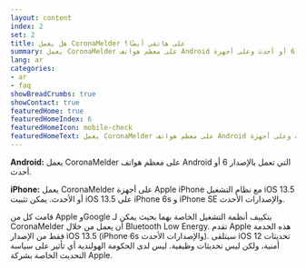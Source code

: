 ```yaml
---
layout: content
index: 2
set: 2
title: هل يعمل CoronaMelder على هاتفي أيضًا؟
summary: يعمل CoronaMelder على معظم هواتف Android مع الإصدار 6 أو أحدث وعلى أجهزة iPhone التي تعمل بنظام iOS 13.5 أو أحدث
lang: ar
categories:
- ar
- faq
showBreadCrumbs: true
showContact: true
featuredHome: true
featuredHomeIndex: 6
featuredHomeIcon: mobile-check
featuredHomeText: يعمل CoronaMelder على معظم هواتف Android مع الإصدار 6 أو أحدث وعلى أجهزة iPhone التي تعمل بنظام iOS 13.5 أو أحدث
---
```

**Android:**  يعمل CoronaMelder على معظم هواتف Android التي تعمل بالإصدار 6 أو أحدث.

**iPhone:** يعمل CoronaMelder على أجهزة Apple iPhone مع نظام التشغيل iOS 13.5 أو الأحدث. يمكن تثبيت iOS 13.5 على iPhone 6s و iPhone SE والإصدارات الأحدث.

قامت كل من Apple وGoogle بتكييف أنظمة التشغيل الخاصة بهما بحيث يمكن لـ CoronaMelder أن يعمل من خلال Bluetooth Low Energy. تقدم Apple هذه الخدمة فقط من الإصدار iOS 13.5 (iPhone 6s والإصدارات الأحدث). سيتلقى iOS 12 تحديثات أمنية، ولكن ليس تحديثات وظيفية. ليس لدى الحكومة الهولندية أي تأثير على سياسة التحديث الخاصة بشركة Apple.
